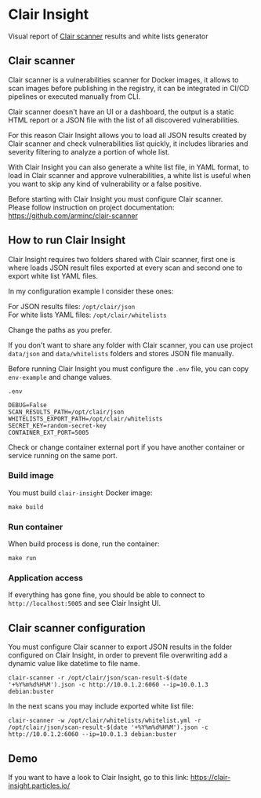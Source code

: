 # Clair Insight
Visual report of [Clair scanner](https://github.com/arminc/clair-scanner) results and white lists generator

## Clair scanner

Clair scanner is a vulnerabilities scanner for Docker images, it allows to scan images before publishing in the registry, 
it can be integrated in CI/CD pipelines or executed manually from CLI.

Clair scanner doesn't have an UI or a dashboard, the output is a static HTML report or a JSON file with the list of all discovered vulnerabilities.

For this reason Clair Insight allows you to load all JSON results created by Clair scanner and check vulnerabilities list quickly,
it includes libraries and severity filtering to analyze a portion of whole list.

With Clair Insight you can also generate a white list file, in YAML format, to load in Clair scanner and approve vulnerabilities,
a white list is useful when you want to skip any kind of vulnerability or a false positive. 

Before starting with Clair Insight you must configure Clair scanner.  
Please follow instruction on project documentation: https://github.com/arminc/clair-scanner

## How to run Clair Insight

Clair Insight requires two folders shared with Clair scanner, first one is where loads JSON result files exported at every scan and second one to export white list YAML files.

In my configuration example I consider these ones:

For JSON results files: `/opt/clair/json`  
For white lists YAML files: `/opt/clair/whitelists`

Change the paths as you prefer.  

If you don't want to share any folder with Clair scanner, you can use project `data/json` and `data/whitelists` folders and stores JSON file manually.

Before running Clair Insight you must configure the `.env` file, you can copy `env-example` and change values.

`.env`
```
DEBUG=False
SCAN_RESULTS_PATH=/opt/clair/json
WHITELISTS_EXPORT_PATH=/opt/clair/whitelists
SECRET_KEY=random-secret-key
CONTAINER_EXT_PORT=5005
``` 

Check or change container external port if you have another container or service running on the same port.

### Build image

You must build `clair-insight` Docker image:
```
make build
```
### Run container

When build process is done, run the container:
```
make run
```

### Application access

If everything has gone fine, you should be able to connect to `http://localhost:5005` and see Clair Insight UI.

## Clair scanner configuration

You must configure Clair scanner to export JSON results in the folder configured on Clair Insight,
in order to prevent file overwriting add a dynamic value like datetime to file name.
```
clair-scanner -r /opt/clair/json/scan-result-$(date '+%Y%m%d%H%M').json -c http://10.0.1.2:6060 --ip=10.0.1.3 debian:buster
```

In the next scans you may include exported white list file:
```
clair-scanner -w /opt/clair/whitelists/whitelist.yml -r /opt/clair/json/scan-result-$(date '+%Y%m%d%H%M').json -c http://10.0.1.2:6060 --ip=10.0.1.3 debian:buster
```

## Demo

If you want to have a look to Clair Insight, go to this link: https://clair-insight.particles.io/
